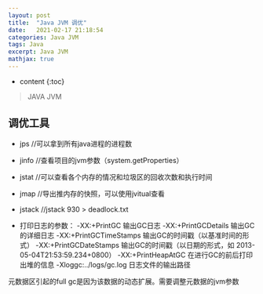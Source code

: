 ```yaml
---
layout: post
title:  "Java JVM 调优"
date:   2021-02-17 21:18:54
categories: Java JVM
tags: Java
excerpt: Java JVM
mathjax: true
---
```


* content
{:toc}

> JAVA JVM

## 调优工具

- jps //可以拿到所有java进程的进程数

- jinfo //查看项目的jvm参数（system.getProperties）

- jstat //可以查看各个内存的情况和垃圾区的回收次数和执行时间

- jmap //导出推内存的快照，可以使用jvitual查看

- jstack //jstack 930 > deadlock.txt

- 打印日志的参数：
    -XX:+PrintGC 输出GC日志
    -XX:+PrintGCDetails 输出GC的详细日志
    -XX:+PrintGCTimeStamps 输出GC的时间戳（以基准时间的形式）
    -XX:+PrintGCDateStamps 输出GC的时间戳（以日期的形式，如 2013-05-04T21:53:59.234+0800）
    -XX:+PrintHeapAtGC 在进行GC的前后打印出堆的信息
    -Xloggc:../logs/gc.log 日志文件的输出路径

元数据区引起的full gc是因为该数据的动态扩展。需要调整元数据的jvm参数